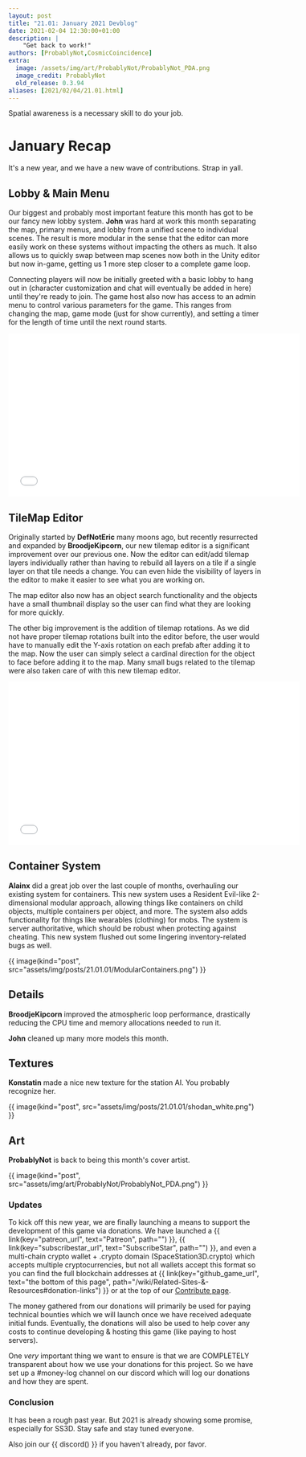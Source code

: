 ```yaml
---
layout: post
title: "21.01: January 2021 Devblog"
date: 2021-02-04 12:30:00+01:00
description: |
    "Get back to work!"
authors: [ProbablyNot,CosmicCoincidence]
extra:
  image: /assets/img/art/ProbablyNot/ProbablyNot_PDA.png
  image_credit: ProbablyNot
  old_release: 0.3.94
aliases: [2021/02/04/21.01.html]
---
```


Spatial awareness is a necessary skill to do your job.

# January Recap

It's a new year, and we have a new wave of contributions. Strap in yall.

## Lobby & Main Menu

Our biggest and probably most important feature this month has got to be our fancy new lobby system. **John** was hard at work this month separating the map, primary menus, and lobby from a unified scene to individual scenes. The result is more modular in the sense that the editor can more easily work on these systems without impacting the others as much. It also allows us to quickly swap between map scenes now both in the Unity editor but now in-game, getting us 1 more step closer to a complete game loop.

Connecting players will now be initially greeted with a basic lobby to hang out in (character customization and chat will eventually be added in here) until they're ready to join. The game host also now has access to an admin menu to control various parameters for the game. This ranges from changing the map, game mode (just for show currently), and setting a timer for the length of time until the next round starts.

<iframe class="video" width="580px" height="325px" src="/assets/img/posts/21.01.01/LobbyMenu.mp4" frameborder="0" allow="accelerometer; autoplay; encrypted-media; gyroscope; picture-in-picture"></iframe>

## TileMap Editor

Originally started by **DefNotEric** many moons ago, but recently resurrected and expanded by **BroodjeKipcorn**, our new tilemap editor is a significant improvement over our previous one. Now the editor can edit/add tilemap layers individually rather than having to rebuild all layers on a tile if a single layer on that tile needs a change. You can even hide the visibility of layers in the editor to make it easier to see what you are working on.

The map editor also now has an object search functionality and the objects have a small thumbnail display so the user can find what they are looking for more quickly.

The other big improvement is the addition of tilemap rotations. As we did not have proper tilemap rotations built into the editor before, the user would have to manually edit the Y-axis rotation on each prefab after adding it to the map. Now the user can simply select a cardinal direction for the object to face before adding it to the map. Many small bugs related to the tilemap were also taken care of with this new tilemap editor.

<iframe class="video" width="580px" height="325px" src="/assets/img/posts/21.01.01/TilemapEditor.mp4" frameborder="0" allow="accelerometer; autoplay; encrypted-media; gyroscope; picture-in-picture"></iframe>

## Container System

**Alainx** did a great job over the last couple of months, overhauling our existing system for containers. This new system uses a Resident Evil-like 2-dimensional modular approach, allowing things like containers on child objects, multiple containers per object, and more. The system also adds functionality for things like wearables (clothing) for mobs. The system is server authoritative, which should be robust when protecting against cheating. This new system flushed out some lingering inventory-related bugs as well.

{{ image(kind="post", src="assets/img/posts/21.01.01/ModularContainers.png") }}

## Details

**BroodjeKipcorn** improved the atmospheric loop performance, drastically reducing the CPU time and memory allocations needed to run it.

**John** cleaned up many more models this month.

## Textures

**Konstatin** made a nice new texture for the station AI. You probably recognize her.

{{ image(kind="post", src="assets/img/posts/21.01.01/shodan_white.png") }}

## Art

**ProbablyNot** is back to being this month's cover artist.

{{ image(kind="post", src="assets/img/art/ProbablyNot/ProbablyNot_PDA.png") }}

### Updates

To kick off this new year, we are finally launching a means to support the development of this game via donations. We have launched a {{ link(key="patreon_url", text="Patreon", path="") }}, {{ link(key="subscribestar_url", text="SubscribeStar", path="") }}, and even a multi-chain crypto wallet + .crypto domain (SpaceStation3D.crypto) which accepts multiple cryptocurrencies, but not all wallets accept this format so you can find the full blockchain addresses at {{ link(key="github_game_url", text="the bottom of this page", path="/wiki/Related-Sites-&-Resources#donation-links") }} or at the top of our [Contribute page](/contribute/).

The money gathered from our donations will primarily be used for paying technical bounties which we will launch once we have received adequate initial funds. Eventually, the donations will also be used to help cover any costs to continue developing & hosting this game (like paying to host servers).

One *very* important thing we want to ensure is that we are COMPLETELY transparent about how we use your donations for this project. So we have set up a #money-log channel on our discord which will log our donations and how they are spent.

### Conclusion

It has been a rough past year. But 2021 is already showing some promise, especially for SS3D. Stay safe and stay tuned everyone.

Also join our {{ discord() }} if you haven't already, por favor.
